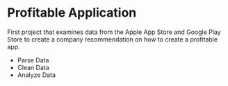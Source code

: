 # Profitable Application

First project that examines data from the Apple App Store and Google Play Store to create a company recommendation on how to create a profitable app. 
- Parse Data
- Clean Data
- Analyze Data
